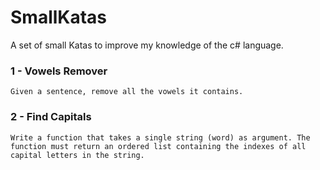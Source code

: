 # SmallKatas

A set of small Katas to improve my knowledge of the c# language.

### 1 - Vowels Remover

	Given a sentence, remove all the vowels it contains.

### 2 - Find Capitals

	Write a function that takes a single string (word) as argument. The function must return an ordered list containing the indexes of all capital letters in the string.
